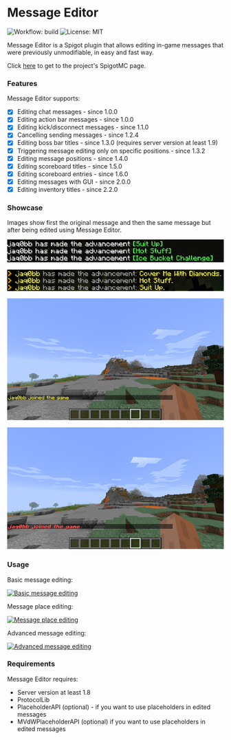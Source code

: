 # Message Editor 
![Workflow: build](https://github.com/jaqobb/message-editor/workflows/build/badge.svg) ![License: MIT](https://img.shields.io/badge/License-MIT-blue.svg)

Message Editor is a Spigot plugin that allows editing in-game messages that were previously unmodifiable, in easy and fast way.

Click [here](https://www.spigotmc.org/resources/message-editor.82154/) to get to the project's SpigotMC page.

### Features

Message Editor supports:
* [x] Editing chat messages - since 1.0.0
* [x] Editing action bar messages - since 1.0.0
* [x] Editing kick/disconnect messages - since 1.1.0
* [x] Cancelling sending messages - since 1.2.4
* [x] Editing boss bar titles - since 1.3.0 (requires server version at least 1.9)
* [x] Triggering message editing only on specific positions - since 1.3.2
* [x] Editing message positions - since 1.4.0
* [x] Editing scoreboard titles - since 1.5.0
* [x] Editing scoreboard entries - since 1.6.0
* [x] Editing messages with GUI - since 2.0.0
* [x] Editing inventory titles - since 2.2.0

### Showcase

Images show first the original message and then the same message but after being edited using Message Editor.

![](images/showcase_before_2.png)

![](images/showcase_after_2.png)

![](images/showcase_before.png)

![](images/showcase_after.png)

### Usage

Basic message editing:

[![Basic message editing](https://img.youtube.com/vi/93P9hZKKAB8/0.jpg)](https://www.youtube.com/watch?v=93P9hZKKAB8)

Message place editing:

[![Message place editing](https://img.youtube.com/vi/QE5TPSFGy5k/0.jpg)](https://www.youtube.com/watch?v=QE5TPSFGy5k)

Advanced message editing:

[![Advanced message editing](https://img.youtube.com/vi/tUDvZOxwlok/0.jpg)](https://www.youtube.com/watch?v=tUDvZOxwlok)

### Requirements

Message Editor requires:
* Server version at least 1.8
* ProtocolLib
* PlaceholderAPI (optional) - if you want to use placeholders in edited messages
* MVdWPlaceholderAPI (optional) if you want to use placeholders in edited messages
